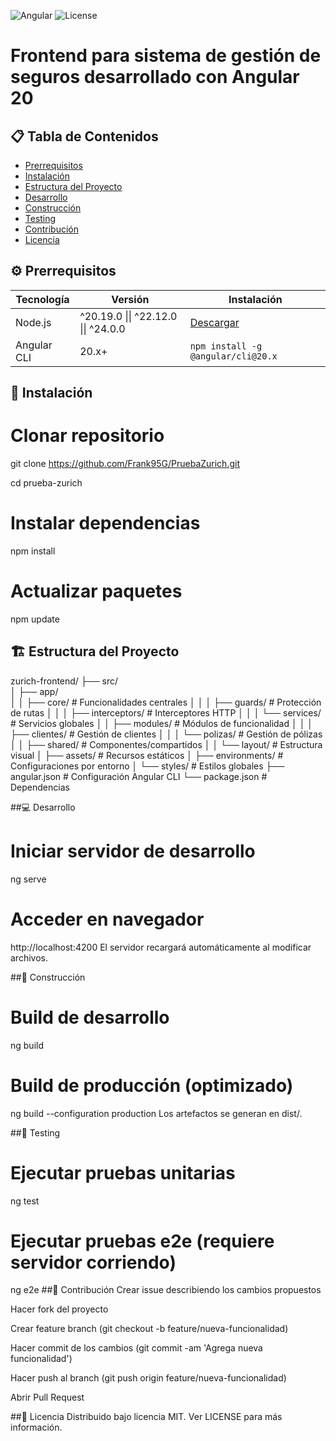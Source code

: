 ![Angular](https://img.shields.io/badge/Angular-20-red)
![License](https://img.shields.io/badge/License-MIT-green)

# Frontend para sistema de gestión de seguros desarrollado con Angular 20

## 📋 Tabla de Contenidos
- [Prerrequisitos](#-prerrequisitos)
- [Instalación](#-instalación)
- [Estructura del Proyecto](#-estructura-del-proyecto)
- [Desarrollo](#-desarrollo)
- [Construcción](#-construcción)
- [Testing](#-testing)
- [Contribución](#-contribución)
- [Licencia](#-licencia)

## ⚙️ Prerrequisitos

| Tecnología | Versión | Instalación |
|------------|---------|-------------|
| Node.js | ^20.19.0 \|\| ^22.12.0 \|\| ^24.0.0 | [Descargar](https://nodejs.org/) |
| Angular CLI | 20.x+ | `npm install -g @angular/cli@20.x` |

## 🚀 Instalación

# Clonar repositorio
git clone https://github.com/Frank95G/PruebaZurich.git

cd prueba-zurich

# Instalar dependencias
npm install

# Actualizar paquetes
npm update

## 🏗 Estructura del Proyecto
zurich-frontend/
├── src/                         
│   ├── app/                     
│   │   ├── core/                # Funcionalidades centrales
│   │   │   ├── guards/          # Protección de rutas
│   │   │   ├── interceptors/    # Interceptores HTTP
│   │   │   └── services/        # Servicios globales
│   │   ├── modules/             # Módulos de funcionalidad
│   │   │   ├── clientes/        # Gestión de clientes
│   │   │   └── polizas/         # Gestión de pólizas
│   │   ├── shared/              # Componentes/compartidos
│   │   └── layout/              # Estructura visual
│   ├── assets/                  # Recursos estáticos
│   ├── environments/            # Configuraciones por entorno
│   └── styles/                  # Estilos globales
├── angular.json                 # Configuración Angular CLI
└── package.json                 # Dependencias

##💻 Desarrollo
# Iniciar servidor de desarrollo
ng serve

# Acceder en navegador
http://localhost:4200
El servidor recargará automáticamente al modificar archivos.

##🔨 Construcción
# Build de desarrollo
ng build

# Build de producción (optimizado)
ng build --configuration production
Los artefactos se generan en dist/.

##🧪 Testing
# Ejecutar pruebas unitarias
ng test

# Ejecutar pruebas e2e (requiere servidor corriendo)
ng e2e
##🤝 Contribución
Crear issue describiendo los cambios propuestos

Hacer fork del proyecto

Crear feature branch (git checkout -b feature/nueva-funcionalidad)

Hacer commit de los cambios (git commit -am 'Agrega nueva funcionalidad')

Hacer push al branch (git push origin feature/nueva-funcionalidad)

Abrir Pull Request

##📜 Licencia
Distribuido bajo licencia MIT. Ver LICENSE para más información.